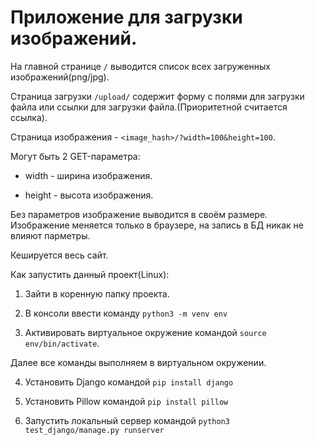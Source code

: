 # Приложение для загрузки изображений.

На главной странице `/` выводится список всех загруженных изображений(png/jpg).

Страница загрузки `/upload/` содержит форму с полями для загрузки файла или ссылки для загрузки файла.(Приоритетной считается ссылка).

Страница изображения - `<image_hash>/?width=100&height=100`.

Могут быть 2 GET-параметра:

- width - ширина изображения.

- height - высота изображения.

Без параметров изображение выводится в своём размере. Изображение меняется только в браузере, на запись в БД никак не влияют парметры.

Кешируется весь сайт.

Как запустить данный проект(Linux):

1) Зайти в коренную папку проекта.

2) В консоли ввести команду `python3 -m venv env`

3) Активировать виртуальное окружение командой `source env/bin/activate`. 

Далее все команды выполняем в виртуальном окружении.

4) Установить Django командой `pip install django`

5) Установить Pillow командой `pip install pillow`

6) Запустить локальный сервер командой `python3 test_django/manage.py runserver`
